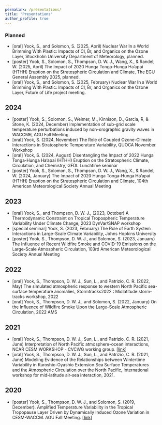 ```yaml
---
permalink: /presentations/
title: "Presentations"
author_profile: true
---
```

### Planned
*	[oral] Yook, S., and Solomon, S. (2025, April) Nuclear War In a World Brimming With Plastic: Impacts of Cl, Br, and Organics on the Ozone Layer, Stockholm University Department of Meteorology, planned.
*	[poster] Yook, S., Solomon, S., Thompson, D. W. J., Wang, X., & Randel, W. (2025, April) The Impact of 2020 Hunga Tonga-Hunga Ha’apai (HTHH) Eruption on the Stratospheric Circulation and Climate, The EGU General Assembly 2025, planned.
*	[oral] Yook, S., and Solomon, S. (2025, February) Nuclear War In a World Brimming With Plastic: Impacts of Cl, Br, and Organics on the Ozone Layer, Future of Life project meeting.

## 2024
*	[poster] Yook, S., Solomon, S., Weimer, M., Kinnison, D., Garcia, R, & Stone, K. (2024, December) Implementation of sub-grid scale temperature perturbations induced by non-orographic gravity waves in WACCM6, AGU Fall Meeting.
*	[oral] Yook, S. (2024, November) The Role of Coupled Ozone-Climate Interactions in Stratospheric Temperature Variability, QUOCA November Workshop
* [oral] Yook, S. (2024, August) Disentangling the Impact of 2022 Hunga Tonga-Hunga Ha’apai (HTHH) Eruption on the Stratospheric Climate, Circulation, and Chemistry, GFDL Lunchtime seminar
* [poster] Yook, S., Solomon, S., Thompson, D. W. J., Wang, X., & Randel, W. (2024, January) The Impact of 2020 Hunga Tonga-Hunga Ha’apai (HTHH) Eruption on the Stratospheric Circulation and Climate, 104th American Meteorological Society Annual Meeting

## 2023
* [oral] Yook, S., and Thompson, D. W. J., (2023, October) A Thermodynamic Constraint on Tropical Tropospheric Temperature Variability Under Climate Change, 2023 DynVar/SNAP workshop
* [special seminar] Yook, S. (2023, February) The Role of Earth System Interactions in Large-Scale Climate Variability, Johns Hopkins University
* [poster] Yook, S., Thompson, D. W. J., and Solomon, S. (2023, January) The Influence of Recent Wildfire Smoke and COVID-19 Emissions on the Large-Scale Atmospheric Circulation, 103rd American Meteorological Society Annual Meeting

## 2022
* [oral] Yook, S., Thompson, D. W. J., Sun, L., and Patrizio, C. R. (2022, May) The simulated atmospheric response to western North Pacific sea-surface temperature anomalies, Stormtracks2022 : Midlatitude storm-tracks workshop, 2022
* [oral] Yook, S., Thompson, D. W. J., and Solomon, S. (2022, January) On the Influence of Wildfire Smoke Upon the Large-Scale Atmospheric Circulation, 2022 AMS

## 2021
* [oral] Yook, S., Thompson, D. W. J., Sun, L., and Patrizio, C. R. (2021, June) Interpretation of North Pacific atmosphere-ocean interactions, NCAR CESM WORKSHOP - CVCWG working group.
\[[link](https://youtu.be/IouT9mxpVgk?list=PLsqhY3nFckOHGJPj40Q62yM_AZ7SFyZhy&t=1605)\]
* [oral] Yook, S., Thompson, D. W. J., Sun, L., and Patrizio, C. R. (2021, June) Modeling Evidence of the Relationships between Wintertime Variability in Kuroshio-Oyashio Extension Sea Surface Temperatures and the Atmospheric Circulation over the North Pacific, International workshop for mid-latitude air-sea interaction, 2021.

## 2020
* [poster] Yook, S., Thompson, D. W. J., and Solomon, S. (2019, December). Amplified Temperature Variability in the Tropical Tropopause Layer Driven by Dynamically Induced Ozone Variation in CESM-WACCM. AGU Fall Meeting.
\[[link](https://ui.adsabs.harvard.edu/abs/2019AGUFM.A53P2979Y/abstract)\]

